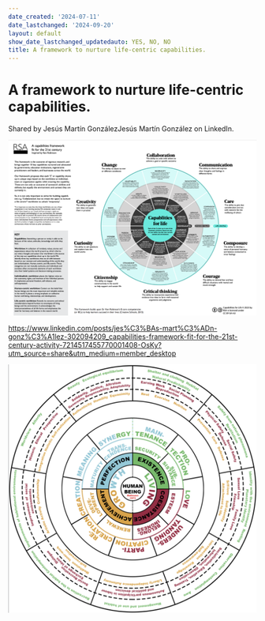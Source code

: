 ```yaml
---
date_created: '2024-07-11'
date_lastchanged: '2024-09-20'
layout: default
show_date_lastchanged_updatedauto: YES, NO, NO
title: A framework to nurture life-centric capabilities.
---
```

# A framework to nurture life-centric capabilities.
Shared by Jesús Martín GonzálezJesús Martín González on LinkedIn. 

![](media/cleanshot_2024-07-11-at-10-57-30@2x.png)


https://www.linkedin.com/posts/jes%C3%BAs-mart%C3%ADn-gonz%C3%A1lez-302094209_capabilities-framework-fit-for-the-21st-century-activity-7214517455770001408-OsKy?utm_source=share&utm_medium=member_desktop



![](media/cleanshot_2024-07-11-at-12-10-12@2x.png)

